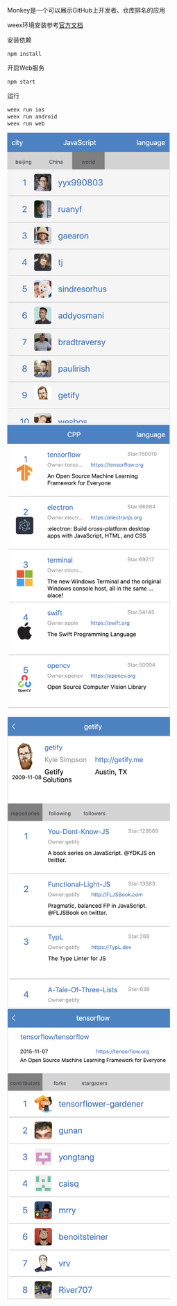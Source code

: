 Monkey是一个可以展示GitHub上开发者、仓库排名的应用

weex环境安装参考[官方文档](https://weex.apache.org/zh/guide/develop/setup-develop-environment.html#%E8%AE%BE%E7%BD%AE%E5%BC%80%E5%8F%91%E7%8E%AF%E5%A2%83)

安装依赖

```
npm install
```

开启Web服务

```
npm start
```

运行

```
weex run ios
weex run android
weex run web
```

<img  src="./docs/user_rank.png" width="375" height="667">
<img  src="./docs/rep_rank.png" width="375" height="667">
<img  src="./docs/user_detail.png" width="375" height="667">
<img  src="./docs/rep_detail.png" width="375" height="667">
